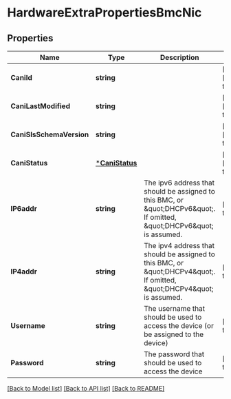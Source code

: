 # HardwareExtraPropertiesBmcNic

## Properties
Name | Type | Description | Notes
------------ | ------------- | ------------- | -------------
**CaniId** | **string** |  | [optional] [default to null]
**CaniLastModified** | **string** |  | [optional] [default to null]
**CaniSlsSchemaVersion** | **string** |  | [optional] [default to null]
**CaniStatus** | [***CaniStatus**](CANIStatus.md) |  | [optional] [default to null]
**IP6addr** | **string** | The ipv6 address that should be assigned to this BMC, or \&quot;DHCPv6\&quot;. If omitted, \&quot;DHCPv6\&quot; is assumed. | [default to null]
**IP4addr** | **string** | The ipv4 address that should be assigned to this BMC, or \&quot;DHCPv4\&quot;.  If omitted, \&quot;DHCPv4\&quot; is assumed. | [default to null]
**Username** | **string** | The username that should be used to access the device (or be assigned to the device) | [default to null]
**Password** | **string** | The password that should be used to access the device | [default to null]

[[Back to Model list]](../README.md#documentation-for-models) [[Back to API list]](../README.md#documentation-for-api-endpoints) [[Back to README]](../README.md)

